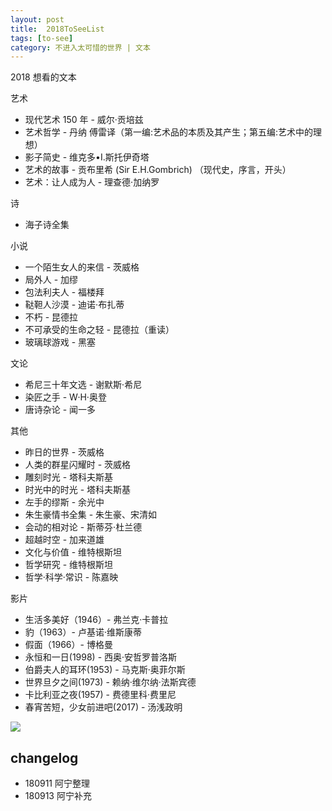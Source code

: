 ```yaml
---
layout: post
title:  2018ToSeeList
tags: [to-see]
category: 不进入太可惜的世界 | 文本
---
```


2018 想看的文本

艺术

- 现代艺术 150 年 - 威尔·贡培兹
- 艺术哲学 - 丹纳 傅雷译（第一编:艺术品的本质及其产生；第五编:艺术中的理想）
- 影子简史 - 维克多•I.斯托伊奇塔
- 艺术的故事 - 贡布里希 (Sir E.H.Gombrich) （现代史，序言，开头）
- 艺术：让人成为人 - 理查德·加纳罗

诗

- 海子诗全集

小说

- 一个陌生女人的来信 - 茨威格
- 局外人 - 加缪
- 包法利夫人 - 福楼拜
- 鞑靼人沙漠 - 迪诺·布扎蒂
- 不朽 - 昆德拉
- 不可承受的生命之轻 - 昆德拉（重读）
- 玻璃球游戏 - 黑塞

文论

- 希尼三十年文选 - 谢默斯·希尼 
- 染匠之手 - W·H·奥登 
- 唐诗杂论 - 闻一多

其他

- 昨日的世界 - 茨威格
- 人类的群星闪耀时 - 茨威格
- 雕刻时光 - 塔科夫斯基
- 时光中的时光 - 塔科夫斯基
- 左手的缪斯 - 余光中
- 朱生豪情书全集 - 朱生豪、宋清如
- 会动的相对论 - 斯蒂芬·杜兰德 
- 超越时空 - 加来道雄
- 文化与价值 - 维特根斯坦
- 哲学研究 - 维特根斯坦
- 哲学·科学·常识 - 陈嘉映

影片

- 生活多美好（1946）- 弗兰克·卡普拉 
- 豹（1963）- 卢基诺·维斯康蒂
- 假面（1966）- 博格曼
- 永恒和一日(1998) - 西奥·安哲罗普洛斯
- 伯爵夫人的耳环(1953) - 马克斯·奥菲尔斯
- 世界旦夕之间(1973) -  赖纳·维尔纳·法斯宾德
- 卡比利亚之夜(1957) - 费德里科·费里尼
- 春宵苦短，少女前进吧(2017) - 汤浅政明

![](http://oax0nr6r7.bkt.clouddn.com/2018-09-13-18toseelist.jpeg)

## changelog

- 180911 阿宁整理
- 180913 阿宁补充
